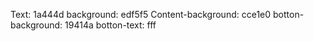  Text: 1a444d
 background: edf5f5
 Content-background: cce1e0
 botton-background: 19414a
 botton-text: fff

